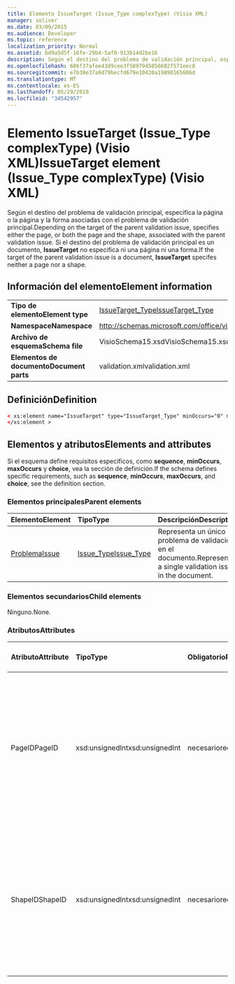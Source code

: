 ```yaml
---
title: Elemento IssueTarget (Issue_Type complexType) (Visio XML)
manager: soliver
ms.date: 03/09/2015
ms.audience: Developer
ms.topic: reference
localization_priority: Normal
ms.assetid: bd9a5d5f-16fe-29b4-5af0-913b14d2be16
description: Según el destino del problema de validación principal, especifica la página o la página y la forma asociadas con el problema de validación principal. Si el destino del problema de validación principal es un documento, IssueTarget no especifica ni una página ni una forma.
ms.openlocfilehash: 686f37afee43d9cee3f58979d5856602f571eec8
ms.sourcegitcommit: e7b38e37a9d79becfd679e10420a19890165606d
ms.translationtype: MT
ms.contentlocale: es-ES
ms.lasthandoff: 05/29/2019
ms.locfileid: "34542957"
---
```

# <a name="issuetarget-element-issue_type-complextype-visio-xml"></a><span data-ttu-id="34fcf-104">Elemento IssueTarget (Issue_Type complexType) (Visio XML)</span><span class="sxs-lookup"><span data-stu-id="34fcf-104">IssueTarget element (Issue_Type complexType) (Visio XML)</span></span>

<span data-ttu-id="34fcf-105">Según el destino del problema de validación principal, especifica la página o la página y la forma asociadas con el problema de validación principal.</span><span class="sxs-lookup"><span data-stu-id="34fcf-105">Depending on the target of the parent validation issue, specifies either the page, or both the page and the shape, associated with the parent validation issue.</span></span> <span data-ttu-id="34fcf-106">Si el destino del problema de validación principal es un documento, **IssueTarget** no especifica ni una página ni una forma.</span><span class="sxs-lookup"><span data-stu-id="34fcf-106">If the target of the parent validation issue is a document, **IssueTarget** specifes neither a page nor a shape.</span></span> 
  
## <a name="element-information"></a><span data-ttu-id="34fcf-107">Información del elemento</span><span class="sxs-lookup"><span data-stu-id="34fcf-107">Element information</span></span>

|||
|:-----|:-----|
|<span data-ttu-id="34fcf-108">**Tipo de elemento**</span><span class="sxs-lookup"><span data-stu-id="34fcf-108">**Element type**</span></span> <br/> |[<span data-ttu-id="34fcf-109">IssueTarget_Type</span><span class="sxs-lookup"><span data-stu-id="34fcf-109">IssueTarget_Type</span></span>](issuetarget_type-complextypevisio-xml.md) <br/> |
|<span data-ttu-id="34fcf-110">**Namespace**</span><span class="sxs-lookup"><span data-stu-id="34fcf-110">**Namespace**</span></span> <br/> |http://schemas.microsoft.com/office/visio/2012/main  <br/> |
|<span data-ttu-id="34fcf-111">**Archivo de esquema**</span><span class="sxs-lookup"><span data-stu-id="34fcf-111">**Schema file**</span></span> <br/> |<span data-ttu-id="34fcf-112">VisioSchema15.xsd</span><span class="sxs-lookup"><span data-stu-id="34fcf-112">VisioSchema15.xsd</span></span>  <br/> |
|<span data-ttu-id="34fcf-113">**Elementos de documento**</span><span class="sxs-lookup"><span data-stu-id="34fcf-113">**Document parts**</span></span> <br/> |<span data-ttu-id="34fcf-114">validation.xml</span><span class="sxs-lookup"><span data-stu-id="34fcf-114">validation.xml</span></span>  <br/> |
   
## <a name="definition"></a><span data-ttu-id="34fcf-115">Definición</span><span class="sxs-lookup"><span data-stu-id="34fcf-115">Definition</span></span>

```XML
< xs:element name="IssueTarget" type="IssueTarget_Type" minOccurs="0" maxOccurs="1" >
</xs:element >
```

## <a name="elements-and-attributes"></a><span data-ttu-id="34fcf-116">Elementos y atributos</span><span class="sxs-lookup"><span data-stu-id="34fcf-116">Elements and attributes</span></span>

<span data-ttu-id="34fcf-117">Si el esquema define requisitos específicos, como **sequence**, **minOccurs**, **maxOccurs** y **choice**, vea la sección de definición.</span><span class="sxs-lookup"><span data-stu-id="34fcf-117">If the schema defines specific requirements, such as **sequence**, **minOccurs**, **maxOccurs**, and **choice**, see the definition section.</span></span> 
  
### <a name="parent-elements"></a><span data-ttu-id="34fcf-118">Elementos principales</span><span class="sxs-lookup"><span data-stu-id="34fcf-118">Parent elements</span></span>

|<span data-ttu-id="34fcf-119">**Elemento**</span><span class="sxs-lookup"><span data-stu-id="34fcf-119">**Element**</span></span>|<span data-ttu-id="34fcf-120">**Tipo**</span><span class="sxs-lookup"><span data-stu-id="34fcf-120">**Type**</span></span>|<span data-ttu-id="34fcf-121">**Descripción**</span><span class="sxs-lookup"><span data-stu-id="34fcf-121">**Description**</span></span>|
|:-----|:-----|:-----|
|[<span data-ttu-id="34fcf-122">Problema</span><span class="sxs-lookup"><span data-stu-id="34fcf-122">Issue</span></span>](issue-element-issues_type-complextypevisio-xml.md) <br/> |[<span data-ttu-id="34fcf-123">Issue_Type</span><span class="sxs-lookup"><span data-stu-id="34fcf-123">Issue_Type</span></span>](issue_type-complextypevisio-xml.md) <br/> |<span data-ttu-id="34fcf-124">Representa un único problema de validación en el documento.</span><span class="sxs-lookup"><span data-stu-id="34fcf-124">Represents a single validation issue in the document.</span></span>  <br/> |
   
### <a name="child-elements"></a><span data-ttu-id="34fcf-125">Elementos secundarios</span><span class="sxs-lookup"><span data-stu-id="34fcf-125">Child elements</span></span>

<span data-ttu-id="34fcf-126">Ninguno.</span><span class="sxs-lookup"><span data-stu-id="34fcf-126">None.</span></span>
  
### <a name="attributes"></a><span data-ttu-id="34fcf-127">Atributos</span><span class="sxs-lookup"><span data-stu-id="34fcf-127">Attributes</span></span>

|<span data-ttu-id="34fcf-128">**Atributo**</span><span class="sxs-lookup"><span data-stu-id="34fcf-128">**Attribute**</span></span>|<span data-ttu-id="34fcf-129">**Tipo**</span><span class="sxs-lookup"><span data-stu-id="34fcf-129">**Type**</span></span>|<span data-ttu-id="34fcf-130">**Obligatorio**</span><span class="sxs-lookup"><span data-stu-id="34fcf-130">**Required**</span></span>|<span data-ttu-id="34fcf-131">**Descripción**</span><span class="sxs-lookup"><span data-stu-id="34fcf-131">**Description**</span></span>|<span data-ttu-id="34fcf-132">**Posibles valores**</span><span class="sxs-lookup"><span data-stu-id="34fcf-132">**Possible values**</span></span>|
|:-----|:-----|:-----|:-----|:-----|
|<span data-ttu-id="34fcf-133">PageID</span><span class="sxs-lookup"><span data-stu-id="34fcf-133">PageID</span></span>  <br/> |<span data-ttu-id="34fcf-134">xsd:unsignedInt</span><span class="sxs-lookup"><span data-stu-id="34fcf-134">xsd:unsignedInt</span></span>  <br/> |<span data-ttu-id="34fcf-135">necesario</span><span class="sxs-lookup"><span data-stu-id="34fcf-135">required</span></span>  <br/> |<span data-ttu-id="34fcf-136">Especifica el identificador único de la página que está asociada con el problema de validación principal.</span><span class="sxs-lookup"><span data-stu-id="34fcf-136">Specifies the unique identifier of the page that is associated with the parent validation issue.</span></span> <span data-ttu-id="34fcf-137">Si el destino es el documento, el valor PageID se puede 0xFFFFFFFF.</span><span class="sxs-lookup"><span data-stu-id="34fcf-137">If the target is the document, the PageID value can be 0xFFFFFFFF.</span></span>  <br/> |<span data-ttu-id="34fcf-138">Valores del tipo xsd:unsignedInt.</span><span class="sxs-lookup"><span data-stu-id="34fcf-138">Values of the xsd:unsignedInt type.</span></span>  <br/> |
|<span data-ttu-id="34fcf-139">ShapeID</span><span class="sxs-lookup"><span data-stu-id="34fcf-139">ShapeID</span></span>  <br/> |<span data-ttu-id="34fcf-140">xsd:unsignedInt</span><span class="sxs-lookup"><span data-stu-id="34fcf-140">xsd:unsignedInt</span></span>  <br/> |<span data-ttu-id="34fcf-141">necesario</span><span class="sxs-lookup"><span data-stu-id="34fcf-141">required</span></span>  <br/> |<span data-ttu-id="34fcf-142">Especifica el identificador único de la forma asociada al problema de validación principal.</span><span class="sxs-lookup"><span data-stu-id="34fcf-142">Specifies the unique identifier of the shape that is associated with the parent validation issue.</span></span> <span data-ttu-id="34fcf-143">Si el destino es el documento o una página, el valor ShapeID se puede 0xFFFFFFFF.</span><span class="sxs-lookup"><span data-stu-id="34fcf-143">If the target is the document or a page, the ShapeID value can be 0xFFFFFFFF.</span></span>  <br/> |<span data-ttu-id="34fcf-144">Valores del tipo xsd:unsignedInt.</span><span class="sxs-lookup"><span data-stu-id="34fcf-144">Values of the xsd:unsignedInt type.</span></span>  <br/> |
   

